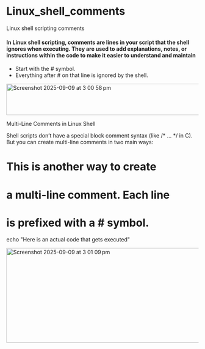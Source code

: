 # Linux_shell_comments
Linux shell scripting comments

#### In Linux shell scripting, comments are lines in your script that the shell ignores when executing. They are used to add explanations, notes, or instructions within the code to make it easier to understand and maintain

* Start with the # symbol.
* Everything after # on that line is ignored by the shell.

<img width="1138" height="82" alt="Screenshot 2025-09-09 at 3 00 58 pm" src="https://github.com/user-attachments/assets/2149c0fc-b267-4ed5-b172-c3fbe32085a6" />


Multi-Line Comments in Linux Shell

Shell scripts don’t have a special block comment syntax (like /* ... */ in C).
But you can create multi-line comments in two main ways:

# This is another way to create
# a multi-line comment. Each line
# is prefixed with a # symbol.
echo "Here is an actual code that gets executed"

<img width="1406" height="248" alt="Screenshot 2025-09-09 at 3 01 09 pm" src="https://github.com/user-attachments/assets/a5f3e1f7-f4bb-497d-b02b-b7a68593287e" />
